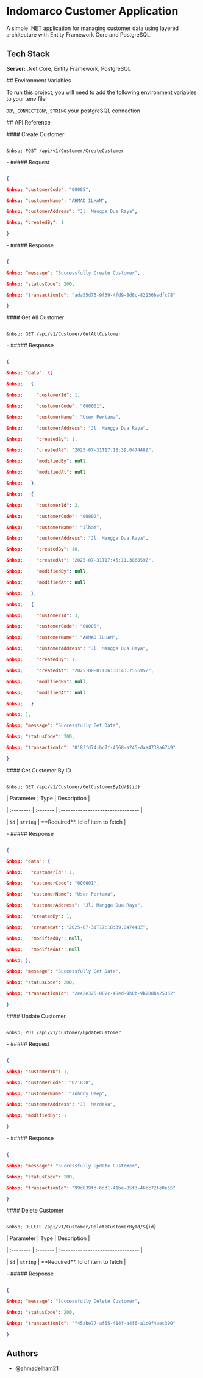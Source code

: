 # Indomarco Customer Application

A simple .NET application for managing customer data using layered architecture with Entity Framework Core and PostgreSQL.



## Tech Stack



**Server:** .Net Core, Entity Framework, PostgreSQL





\## Environment Variables



To run this project, you will need to add the following environment variables to your .env file



`DB\_CONNECTION\_STRING` your postgreSQL connection





\## API Reference



\#### Create Customer



```http

&nbsp; POST /api/v1/Customer/CreateCustomer

```



\- ##### Request



```json

{

&nbsp; "customerCode": "00005",

&nbsp; "customerName": "AHMAD ILHAM",

&nbsp; "customerAddress": "Jl. Mangga Dua Raya",

&nbsp; "createdBy": 1

}

```

\- ##### Response



```json

{

&nbsp; "message": "Successfully Create Customer",

&nbsp; "statusCode": 200,

&nbsp; "transactionId": "ada55d75-9f59-4fd9-8d8c-82136badfc78"

}

```





\#### Get All Customer



```http

&nbsp; GET /api/v1/Customer/GetAllCustomer

```



\- ##### Response



```json

{

&nbsp; "data": \[

&nbsp;   {

&nbsp;     "customerId": 1,

&nbsp;     "customerCode": "000001",

&nbsp;     "customerName": "User Pertama",

&nbsp;     "customerAddress": "Jl. Mangga Dua Raya",

&nbsp;     "createdBy": 1,

&nbsp;     "createdAt": "2025-07-31T17:18:39.047448Z",

&nbsp;     "modifiedBy": null,

&nbsp;     "modifiedAt": null

&nbsp;   },

&nbsp;   {

&nbsp;     "customerId": 2,

&nbsp;     "customerCode": "00002",

&nbsp;     "customerName": "Ilham",

&nbsp;     "customerAddress": "Jl. Mangga Dua Raya",

&nbsp;     "createdBy": 10,

&nbsp;     "createdAt": "2025-07-31T17:45:11.386859Z",

&nbsp;     "modifiedBy": null,

&nbsp;     "modifiedAt": null

&nbsp;   },

&nbsp;   {

&nbsp;     "customerId": 3,

&nbsp;     "customerCode": "00005",

&nbsp;     "customerName": "AHMAD ILHAM",

&nbsp;     "customerAddress": "Jl. Mangga Dua Raya",

&nbsp;     "createdBy": 1,

&nbsp;     "createdAt": "2025-08-01T06:30:43.755695Z",

&nbsp;     "modifiedBy": null,

&nbsp;     "modifiedAt": null

&nbsp;   }

&nbsp; ],

&nbsp; "message": "Successfully Get Data",

&nbsp; "statusCode": 200,

&nbsp; "transactionId": "018ffd74-bc7f-4568-a245-daa4739a6749"

}

```





\#### Get Customer By ID



```http

&nbsp; GET /api/v1/Customer/GetCustomerById/${id}

```



| Parameter | Type     | Description                       |

| :-------- | :------- | :-------------------------------- |

| `id`      | `string` | \*\*Required\*\*. Id of item to fetch |



\- ##### Response



```json

{

&nbsp; "data": {

&nbsp;   "customerId": 1,

&nbsp;   "customerCode": "000001",

&nbsp;   "customerName": "User Pertama",

&nbsp;   "customerAddress": "Jl. Mangga Dua Raya",

&nbsp;   "createdBy": 1,

&nbsp;   "createdAt": "2025-07-31T17:18:39.047448Z",

&nbsp;   "modifiedBy": null,

&nbsp;   "modifiedAt": null

&nbsp; },

&nbsp; "message": "Successfully Get Data",

&nbsp; "statusCode": 200,

&nbsp; "transactionId": "2e42e325-082c-48ed-9b0b-9b208ba25352"

}

```





\#### Update Customer



```http

&nbsp; PUT /api/v1/Customer/UpdateCustomer

```



\- ##### Request



```json

{

&nbsp; "customerID": 1,

&nbsp; "customerCode": "021838",

&nbsp; "customerName": "Johnny Deep",

&nbsp; "customerAddress": "Jl. Merdeka",

&nbsp; "modifiedBy": 1

}

```

\- ##### Response



```json

{

&nbsp; "message": "Successfully Update Customer",

&nbsp; "statusCode": 200,

&nbsp; "transactionId": "99d839fd-6d31-41be-85f3-46bc72fe0e55"

}

```







\#### Delete Customer 



```http

&nbsp; DELETE /api/v1/Customer/DeleteCustomerById/${id}

```



| Parameter | Type     | Description                       |

| :-------- | :------- | :-------------------------------- |

| `id`      | `string` | \*\*Required\*\*. Id of item to fetch |



\- ##### Response



```json

{

&nbsp; "message": "Successfully Delete Customer",

&nbsp; "statusCode": 200,

&nbsp; "transactionId": "f45abe77-af65-414f-a4f6-a1c9f4aec300"

}

```





## Authors

* [@ahmadelham21](https://www.github.com/ahmadelham21)
